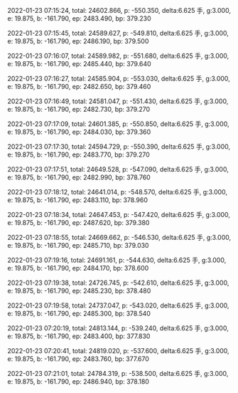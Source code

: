 2022-01-23 07:15:24, total: 24602.866, p: -550.350, delta:6.625 手, g:3.000, e: 19.875, b: -161.790, ep: 2483.490, bp: 379.230

2022-01-23 07:15:45, total: 24589.627, p: -549.810, delta:6.625 手, g:3.000, e: 19.875, b: -161.790, ep: 2486.190, bp: 379.500

2022-01-23 07:16:07, total: 24589.982, p: -551.680, delta:6.625 手, g:3.000, e: 19.875, b: -161.790, ep: 2485.440, bp: 379.640

2022-01-23 07:16:27, total: 24585.904, p: -553.030, delta:6.625 手, g:3.000, e: 19.875, b: -161.790, ep: 2482.650, bp: 379.460

2022-01-23 07:16:49, total: 24581.047, p: -551.430, delta:6.625 手, g:3.000, e: 19.875, b: -161.790, ep: 2482.730, bp: 379.270

2022-01-23 07:17:09, total: 24601.385, p: -550.850, delta:6.625 手, g:3.000, e: 19.875, b: -161.790, ep: 2484.030, bp: 379.360

2022-01-23 07:17:30, total: 24594.729, p: -550.390, delta:6.625 手, g:3.000, e: 19.875, b: -161.790, ep: 2483.770, bp: 379.270

2022-01-23 07:17:51, total: 24649.528, p: -547.090, delta:6.625 手, g:3.000, e: 19.875, b: -161.790, ep: 2482.990, bp: 378.760

2022-01-23 07:18:12, total: 24641.014, p: -548.570, delta:6.625 手, g:3.000, e: 19.875, b: -161.790, ep: 2483.110, bp: 378.960

2022-01-23 07:18:34, total: 24647.453, p: -547.420, delta:6.625 手, g:3.000, e: 19.875, b: -161.790, ep: 2487.620, bp: 379.380

2022-01-23 07:18:55, total: 24669.662, p: -546.530, delta:6.625 手, g:3.000, e: 19.875, b: -161.790, ep: 2485.710, bp: 379.030

2022-01-23 07:19:16, total: 24691.161, p: -544.630, delta:6.625 手, g:3.000, e: 19.875, b: -161.790, ep: 2484.170, bp: 378.600

2022-01-23 07:19:38, total: 24726.745, p: -542.610, delta:6.625 手, g:3.000, e: 19.875, b: -161.790, ep: 2485.230, bp: 378.480

2022-01-23 07:19:58, total: 24737.047, p: -543.020, delta:6.625 手, g:3.000, e: 19.875, b: -161.790, ep: 2485.300, bp: 378.540

2022-01-23 07:20:19, total: 24813.144, p: -539.240, delta:6.625 手, g:3.000, e: 19.875, b: -161.790, ep: 2483.400, bp: 377.830

2022-01-23 07:20:41, total: 24819.020, p: -537.600, delta:6.625 手, g:3.000, e: 19.875, b: -161.790, ep: 2483.760, bp: 377.670

2022-01-23 07:21:01, total: 24784.319, p: -538.500, delta:6.625 手, g:3.000, e: 19.875, b: -161.790, ep: 2486.940, bp: 378.180